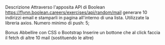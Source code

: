 Descrizione
Attraverso l'apposita API di Boolean https://flynn.boolean.careers/exercises/api/random/mail generare 10 indirizzi email e stamparli in pagina all'interno di una lista.
Utilizzate la libreria axios.
Numero minimo di push: 5;

Bonus
Abbellire con CSS o Bootstrap
Inserire un bottone che al click faccia il fetch di altre 10 mail (sostituendo le altre)